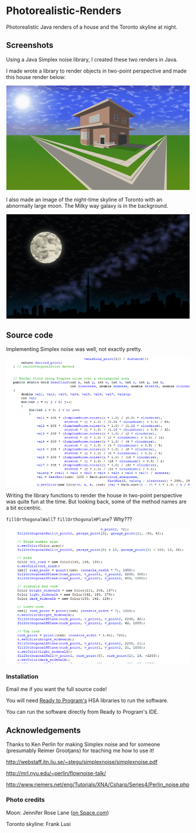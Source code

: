 # Photorealistic-Renders
Photorealistic Java renders of a house and the Toronto skyline at night.

## Screenshots

Using a Java Simplex noise library, I created these two renders in Java. 

I made wrote a library to render objects in two-point perspective and made this house render below:

![Photorealistic house](img/house.png)

I also made an image of the night-time skyline of Toronto with an abnormally large moon. The Milky way galaxy is in the background.

![Photorealsitic moon](img/moon.png)


## Source code

Implementing Simplex noise was well, not exactly pretty.

![Cloud Simplex noise code](img/code-simplex.png)

Writing the library functions to render the house in two-point perspective was quite fun at the time.
But looking back, some of the method names are a bit eccentric.

`fillOrthogonalWall`? `fillOrthogonalHPlane`? Why???

![House part render code](img/code-house-parts.png)

### Installation

Email me if you want the full source code!

You will need [Ready to Program's](http://compsci.ca/holtsoft/) HSA libraries to run the software. 

You can run the software directly from Ready to Program's IDE.

## Acknowledgements
Thanks to Ken Perlin for making Simplex noise and for someone (presumably Reimer Grootjans) for teaching me how to use it!

http://webstaff.itn.liu.se/~stegu/simplexnoise/simplexnoise.pdf

http://mrl.nyu.edu/~perlin/flownoise-talk/

http://www.riemers.net/eng/Tutorials/XNA/Csharp/Series4/Perlin_noise.php

### Photo credits
Moon: Jennifer Rose Lane ([on Space.com](https://www.space.com/21327-full-moon-jupiter-mercury-venus-photos-may-2013.html))

Toronto skyline: Frank Lusi
